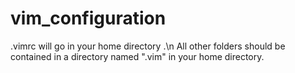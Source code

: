 # vim_configuration
.vimrc will go in your home directory .\n
All other folders should be contained in a directory named ".vim" in your home directory. 
